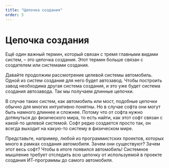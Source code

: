 ```yaml
---
title: "Цепочка создания"
order: 5
---
```


# Цепочка создания

Ещё один важный термин, который связан с тремя главными видами систем, – это цепочка создания. Этот термин больше связан с создателем или системами создания.

Давайте продолжим рассмотрение целевой системы автомобиль. Одной из систем создания для него будет автозавод. Чтобы построить завод необходима другая система создания, и это уже будет система создания автозавода. Так мы получаем длинные цепочки.

В случае таких систем, как автомобиль или мост, подобные цепочки обычно для многих интуитивно понятны. Но в случае софта они могут быть намного длиннее и сложнее. Потому что от софта нужно дотянуться до физического мира, то есть найти, как этот софт связан с какой-то целевой системой. Софт редко создается просто так, он всегда выходит на какую-то систему в физическом мире.

Представьте, например, любой из программистских проектов, которых много в рамках создания автомобиля. Зачем они существуют? Зачем этот весь софт? Чтобы в итоге появился автомобиль! Системное мышление требует отследить всю цепочку от используемой в проекте создания ИТ-программы до самого автомобиля.